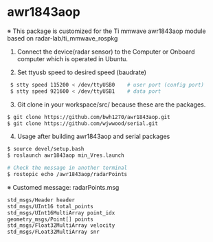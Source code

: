 # awr1843aop

※ This package is customized for the Ti mmwave awr1843aop module based on radar-lab/ti_mmwave_rospkg


1. Connect the device(radar sensor) to the Computer or Onboard computer which is operated in Ubuntu.

 
2. Set ttyusb speed to desired speed (baudrate)
```bash
 $ stty speed 115200 < /dev/ttyUSB0    # user port (config port)
 $ stty speed 921600 < /dev/ttyUSB1    # data port
 ```


3. Git clone in your workspace/src/ because these are the packages.
```bash
$ git clone https://github.com/bwh1270/awr1843aop.git
$ git clone https://github.com/wjwwood/serial.git
```


4. Usage after building awr1843aop and serial packages
```bash
$ source devel/setup.bash  
$ roslaunch awr1843aop min_Vres.launch

# Check the message in another terminal
$ rostopic echo /awr1843aop/radarPoints
```

※ Customed message: radarPoints.msg
```bash
std_msgs/Header header
std_msgs/UInt16 total_points
std_msgs/UInt16MultiArray point_idx
geometry_msgs/Point[] points
std_msgs/Float32MultiArray velocity
std_msgs/FLoat32MultiArray snr
```
